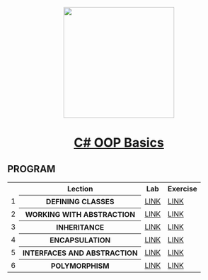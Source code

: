 <p align="center"><img src="http://spaceappschallengebulgaria.eu/sites/default/files/softuni.png" width = 250 /></p>

# <a href=""><p align="center"> C# OOP Basics <p></a>

## PROGRAM
<table>
<tr>
  <th></th><th>Lection</th><th>Lab</th><th>Exercise</th>
</tr>
<tr>
  <td>1</td>
  <th>DEFINING CLASSES</th>
  <td><a href="https://github.com/kallyy7/CSharp-OOP-Basics/tree/master/DefiningClasses-Lab" >LINK</a></td>
  <td><a href="" >LINK</a></td>
</tr>
<tr>
  <td>2</td>
  <th>WORKING WITH ABSTRACTION</th>
  <td><a href="https://github.com/kallyy7/CSharp-OOP-Basics/tree/master/WorkingWithAbstraction-Lab" >LINK</a></td>
  <td><a href="" >LINK</a></td>
<tr>
    <td>3</td>
    <th>INHERITANCE</th>
    <td><a href="https://github.com/kallyy7/CSharp-OOP-Basics/tree/master/Inheritance-Lab" >LINK</a></td>
    <td><a href="" >LINK</a></td>
</tr>
</tr>
  <tr>
  <td>4</td>
    <th>ENCAPSULATION</th>
    <td><a href="https://github.com/kallyy7/CSharp-OOP-Basics/tree/master/Encapsulation-Lab" >LINK</a></td>
    <td><a href="" >LINK</a></td>
</tr>
<tr>
  <td>5</td>
    <th>INTERFACES AND ABSTRACTION</th>
    <td><a href="https://github.com/kallyy7/CSharp-OOP-Basics/tree/master/InterfacesAndAbstraction-Lab" >LINK</a></td>
    <td><a href="" >LINK</a></td>
</tr>
<tr>
  <td>6</td>
    <th>POLYMORPHISM</th>
    <td><a href="https://github.com/kallyy7/CSharp-OOP-Basics/tree/master/Polymorphism-Lab" >LINK</a></td>
    <td><a href="" >LINK</a></td>
</tr>
  </table>
